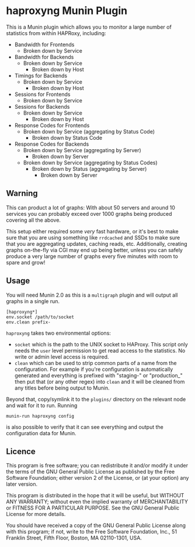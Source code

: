 # haproxyng Munin Plugin

This is a Munin plugin which allows you to monitor a large number of statistics
from within HAPRoxy, including:

  * Bandwidth for Frontends
      * Broken down by Service
  * Bandwidth for Backends
      * Broken down by Service
          * Broken down by Host
  * Timings for Backends
      * Broken down by Service
          * Broken down by Host
  * Sessions for Frontends
      * Broken down by Service
  * Sessions for Backends
      * Broken down by Service
          * Broken down by Host
  * Response Codes for Frontends
      * Broken down by Service (aggregating by Status Code)
          * Broken down by Status Code
  * Response Codes for Backends
      * Broken down by Service (aggregating by Server)
          * Broken down by Server
      * Broken down by Service (aggregating by Status Codes)
          * Broken down by Status (aggregating by Server)
              * Broken down by Server

## Warning

This can product a lot of graphs: With about 50 servers and around 10 services
you can probably exceed over 1000 graphs being produced covering all the above.

This setup either required some *very* fast hardware, or it's best to make sure
that you are using something like `rrdcached` and SSDs to make sure that you
are aggregating updates, caching reads, etc. Additionally, creating graphs
on-the-fly via CGI may end up being better, unless you can safely produce a very
large number of graphs every five minutes with room to spare and grow!

## Usage

You will need Munin 2.0 as this is a `multigraph` plugin and will output all
graphs in a single run.

```
[haproxyng*]
env.socket /path/to/socket
env.clean prefix-
```

`haproxyng` takes two environmental options:

  * `socket` which is the path to the UNIX socket to HAProxy. This script only
    needs the `user` level permission to get read access to the statistics. No
    write or admin level access is required.
  * `clean` which can be used to strip common parts of a name from the
    configuration. For example if you're configuration is automatically
    generated and everything is prefixed with "staging-" or "production_" then
    put that (or any other regex) into `clean` and it will be cleaned from any
    titles before being output to Munin.

Beyond that, copy/symlink it to the `plugins/` directory on the relevant node
and wait for it to run. Running

    munin-run haproxyng config

is also possible to verify that it can see everything and output the
configuration data for Munin.

## Licence

This program is free software; you can redistribute it and/or
modify it under the terms of the GNU General Public License
as published by the Free Software Foundation; either version 2
of the License, or (at your option) any later version.

This program is distributed in the hope that it will be useful,
but WITHOUT ANY WARRANTY; without even the implied warranty of
MERCHANTABILITY or FITNESS FOR A PARTICULAR PURPOSE.  See the
GNU General Public License for more details.

You should have received a copy of the GNU General Public License
along with this program; if not, write to the Free Software
Foundation, Inc., 51 Franklin Street, Fifth Floor, Boston, MA  02110-1301, USA.
